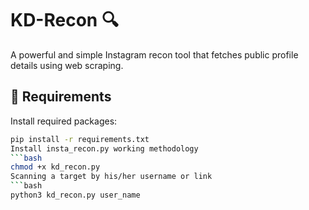 # KD-Recon 🔍

A powerful and simple Instagram recon tool that fetches public profile details using web scraping.

## 🔧 Requirements

Install required packages:

```bash
pip install -r requirements.txt
Install insta_recon.py working methodology
```bash
chmod +x kd_recon.py
Scanning a target by his/her username or link
```bash
python3 kd_recon.py user_name

